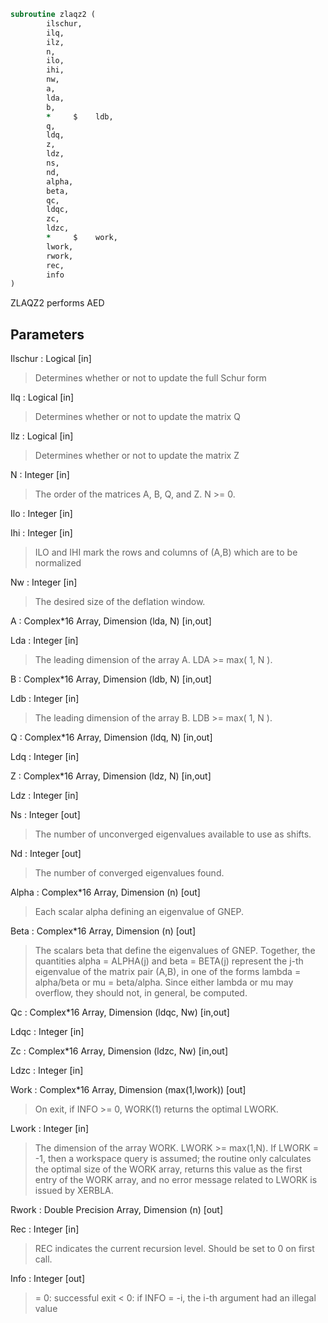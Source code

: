 ```fortran
subroutine zlaqz2 (
		ilschur,
		ilq,
		ilz,
		n,
		ilo,
		ihi,
		nw,
		a,
		lda,
		b,
		*     $    ldb,
		q,
		ldq,
		z,
		ldz,
		ns,
		nd,
		alpha,
		beta,
		qc,
		ldqc,
		zc,
		ldzc,
		*     $    work,
		lwork,
		rwork,
		rec,
		info
)
```

 ZLAQZ2 performs AED

## Parameters
Ilschur : Logical [in]
> Determines whether or not to update the full Schur form

Ilq : Logical [in]
> Determines whether or not to update the matrix Q

Ilz : Logical [in]
> Determines whether or not to update the matrix Z

N : Integer [in]
> The order of the matrices A, B, Q, and Z.  N >= 0.

Ilo : Integer [in]

Ihi : Integer [in]
> ILO and IHI mark the rows and columns of (A,B) which
> are to be normalized

Nw : Integer [in]
> The desired size of the deflation window.

A : Complex*16 Array, Dimension (lda, N) [in,out]

Lda : Integer [in]
> The leading dimension of the array A.  LDA >= max( 1, N ).

B : Complex*16 Array, Dimension (ldb, N) [in,out]

Ldb : Integer [in]
> The leading dimension of the array B.  LDB >= max( 1, N ).

Q : Complex*16 Array, Dimension (ldq, N) [in,out]

Ldq : Integer [in]

Z : Complex*16 Array, Dimension (ldz, N) [in,out]

Ldz : Integer [in]

Ns : Integer [out]
> The number of unconverged eigenvalues available to
> use as shifts.

Nd : Integer [out]
> The number of converged eigenvalues found.

Alpha : Complex*16 Array, Dimension (n) [out]
> Each scalar alpha defining an eigenvalue
> of GNEP.

Beta : Complex*16 Array, Dimension (n) [out]
> The scalars beta that define the eigenvalues of GNEP.
> Together, the quantities alpha = ALPHA(j) and
> beta = BETA(j) represent the j-th eigenvalue of the matrix
> pair (A,B), in one of the forms lambda = alpha/beta or
> mu = beta/alpha.  Since either lambda or mu may overflow,
> they should not, in general, be computed.

Qc : Complex*16 Array, Dimension (ldqc, Nw) [in,out]

Ldqc : Integer [in]

Zc : Complex*16 Array, Dimension (ldzc, Nw) [in,out]

Ldzc : Integer [in]

Work : Complex*16 Array, Dimension (max(1,lwork)) [out]
> On exit, if INFO >= 0, WORK(1) returns the optimal LWORK.

Lwork : Integer [in]
> The dimension of the array WORK.  LWORK >= max(1,N).
> If LWORK = -1, then a workspace query is assumed; the routine
> only calculates the optimal size of the WORK array, returns
> this value as the first entry of the WORK array, and no error
> message related to LWORK is issued by XERBLA.

Rwork : Double Precision Array, Dimension (n) [out]

Rec : Integer [in]
> REC indicates the current recursion level. Should be set
> to 0 on first call.

Info : Integer [out]
> = 0: successful exit
> < 0: if INFO = -i, the i-th argument had an illegal value

